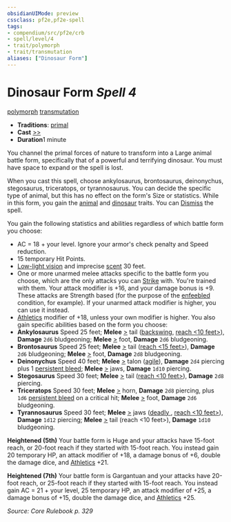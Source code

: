 ```yaml
---
obsidianUIMode: preview
cssclass: pf2e,pf2e-spell
tags:
- compendium/src/pf2e/crb
- spell/level/4
- trait/polymorph
- trait/transmutation
aliases: ["Dinosaur Form"]
---
```

# Dinosaur Form *Spell 4*   
[polymorph](/rules/traits/polymorph.md)  [transmutation](/rules/traits/transmutation.md)  

- **Traditions**: [primal](/rules/traits/primal.md)
- **Cast** [>>](/rules/core-rulebook/chapter-9-playing-the-game.md#Actions "Two-Action") 
- **Duration**1 minute

You channel the primal forces of nature to transform into a Large animal battle form, specifically that of a powerful and terrifying dinosaur. You must have space to expand or the spell is lost.

When you cast this spell, choose ankylosaurus, brontosaurus, deinonychus, stegosaurus, triceratops, or tyrannosaurus. You can decide the specific type of animal, but this has no effect on the form's Size or statistics. While in this form, you gain the [animal](/rules/traits/animal.md) and [dinosaur](/rules/traits/dinosaur.md) traits. You can [Dismiss](/rules/actions/dismiss.md) the spell.

You gain the following statistics and abilities regardless of which battle form you choose:

- AC = 18 + your level. Ignore your armor's check penalty and Speed reduction.
- 15 temporary Hit Points.
- [Low-light vision](/rules/abilities/low-light-vision.md) and imprecise [scent](/rules/abilities/scent.md) 30 feet.
- One or more unarmed melee attacks specific to the battle form you choose, which are the only attacks you can [Strike](/rules/actions/strike.md) with. You're trained with them. Your attack modifier is +16, and your damage bonus is +9. These attacks are Strength based (for the purpose of the [enfeebled](/rules/conditions.md#Enfeebled) condition, for example). If your unarmed attack modifier is higher, you can use it instead.
- [Athletics](/compendium/skills.md#Athletics) modifier of +18, unless your own modifier is higher. You also gain specific abilities based on the form you choose:
- **Ankylosaurus** Speed 25 feet; **Melee** [>](/rules/core-rulebook/chapter-9-playing-the-game.md#Actions "Single Action") tail ([backswing](/rules/traits/backswing.md), [reach <10 feet>](/rules/traits/reach.md)), **Damage** `2d6` bludgeoning; **Melee** [>](/rules/core-rulebook/chapter-9-playing-the-game.md#Actions "Single Action") foot, **Damage** `2d6` bludgeoning.
- **Brontosaurus** Speed 25 feet; **Melee** [>](/rules/core-rulebook/chapter-9-playing-the-game.md#Actions "Single Action") tail ([reach <15 feet>](/rules/traits/reach.md)), **Damage** `2d6` bludgeoning; **Melee** [>](/rules/core-rulebook/chapter-9-playing-the-game.md#Actions "Single Action") foot, **Damage** `2d8` bludgeoning.
- **Deinonychus** Speed 40 feet; **Melee** [>](/rules/core-rulebook/chapter-9-playing-the-game.md#Actions "Single Action") talon ([agile](/rules/traits/agile.md)), **Damage** `2d4` piercing plus 1 [persistent bleed](/rules/conditions.md#Persistent%20Damage); **Melee** [>](/rules/core-rulebook/chapter-9-playing-the-game.md#Actions "Single Action") jaws, **Damage** `1d10` piercing.
- **Stegosaurus** Speed 30 feet; **Melee** [>](/rules/core-rulebook/chapter-9-playing-the-game.md#Actions "Single Action") tail ([reach <10 feet>](/rules/traits/reach.md)), **Damage** `2d8` piercing.
- **Triceratops** Speed 30 feet; **Melee** [>](/rules/core-rulebook/chapter-9-playing-the-game.md#Actions "Single Action") horn, **Damage** `2d8` piercing, plus `1d6` [persistent bleed](/rules/conditions.md#Persistent%20Damage) on a critical hit; **Melee** [>](/rules/core-rulebook/chapter-9-playing-the-game.md#Actions "Single Action") foot, **Damage** `2d6` bludgeoning.
- **Tyrannosaurus** Speed 30 feet; **Melee** [>](/rules/core-rulebook/chapter-9-playing-the-game.md#Actions "Single Action") jaws ([deadly <d12>](/rules/traits/deadly.md), [reach <10 feet>](/rules/traits/reach.md)), **Damage** `1d12` piercing; **Melee** [>](/rules/core-rulebook/chapter-9-playing-the-game.md#Actions "Single Action") tail (reach <10 feet>), **Damage** `1d10` bludgeoning.

**Heightened (5th)** Your battle form is Huge and your attacks have 15-foot reach, or 20-foot reach if they started with 15-foot reach. You instead gain 20 temporary HP, an attack modifier of +18, a damage bonus of +6, double the damage dice, and [Athletics](/compendium/skills.md#Athletics) +21.

**Heightened (7th)** Your battle form is Gargantuan and your attacks have 20-foot reach, or 25-foot reach if they started with 15-foot reach. You instead gain AC = 21 + your level, 25 temporary HP, an attack modifier of +25, a damage bonus of +15, double the damage dice, and [Athletics](/compendium/skills.md#Athletics) +25.

*Source: Core Rulebook p. 329*